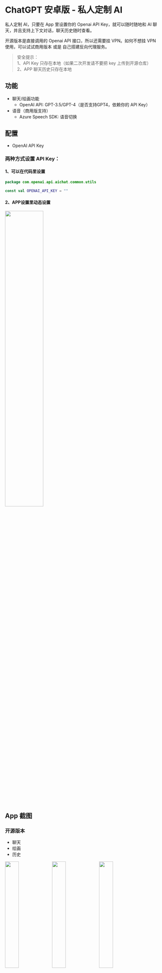 # ChatGPT 安卓版 - 私人定制 AI

私人定制 AI，只要在 App 里设置你的 Openai API Key，就可以随时随地和 AI 聊天，并且支持上下文对话，聊天历史随时查看。

开源版本是直接调用的 Openai API 接口，所以还需要挂 VPN。如何不想挂 VPN 使用，可以试试商用版本 或是 自己搭建反向代理服务。

> 安全提示：  
> 1、API Key 只存在本地（如果二次开发请不要把 key 上传到开源仓库）  
> 2、APP 聊天历史只存在本地

## 功能

- 聊天/绘画功能
    - OpenAI API: GPT-3.5/GPT-4（是否支持GPT4，依赖你的 API Key）
- 语音（商用版支持）
    - Azure Speech SDK: 语音切换

## 配置

- OpenAI API Key

### 两种方式设置 API Key：

#### 1、可以在代码里设置

```kotlin
package com.openai.api.aichat.common.utils

const val OPENAI_API_KEY = ""
```

#### 2、APP设置里动态设置

<img src="images/chatgpt_60.jpeg" width="50%">

## App 截图

### 开源版本

- 聊天
- 绘画
- 历史

<img src="images/chatgpt_1.jpeg" width="30%"> <img src="images/chatgpt_2.jpeg" width="30%"> <img src="images/chatgpt_3.jpeg" width="30%"> 
<img src="images/chatgpt_4.jpeg" width="30%"> <img src="images/chatgpt_5.jpeg" width="30%">

### 商用版本（无需 VPN，直接使用）

- 聊天
- 绘画
- 历史
- 语音（中文支持方言切换；外语学习：定制化语音） 
- 支付（支付宝支付）

**中文支持的语音风格：**

- 普通话
- 东北话
- 陕西话
- 河南话
- 粤语

**目前支持外语语音：**  

外语：
  - 🇺🇸英语
  - 🇪🇸西班牙语
  - 🇦🇪阿拉伯语
  - 🇫🇷法语
  - 🇷🇺俄语
  - 🇵🇹葡萄牙语
  - 🇩🇪德语
  - 🇯🇵日语 
  
小语种：
  - 🇰🇷韩语，
  - 🇮🇹意大利语
  - 🇳🇱荷兰语
  - 🇵🇱波兰语
  - 🇸🇪瑞典语
  - 🇺🇦乌克兰语
  - 🇹🇷土耳其语
  - 🇬🇷希腊语

<img src="images/aichat_1.jpeg" width="30%"> <img src="images/aichat_2.jpeg" width="30%"> <img src="images/aichat_3.jpeg" width="30%">
<img src="images/aichat_4.jpeg" width="30%"> <img src="images/aichat_5.jpeg" width="30%">

## App 下载

### 开源版本

下载地址：[https://www.pgyer.com/customai](https://www.pgyer.com/customai)  
或  
二维码  
<img src="images/customai_download.png" width="30%" height="30%">

### 商用版本

下载地址：[https://www.pgyer.com/Fq458k](https://www.pgyer.com/Fq458k)  
或  
二维码  
<img src="images/qrcode_download.png" width="30%" height="30%">

## 赞助

如果项目对您有帮助，希望老板支持一下，祝老板发财～

微信打赏  
<img src="images/wexinpay.jpeg" width="30%" height="30%">

支付宝打赏  
<img src="images/alipay.jpeg" width="30%" height="30%">

## 商务合作

扫码加微，非诚勿扰，非常感谢～  
<img src="images/wechat_qr.jpeg" width="30%" height="30%">

## License

MIT License

Copyright (c) 2023 Ouyang Jinmiao

Permission is hereby granted, free of charge, to any person obtaining a copy of this software and
associated documentation files (the "Software"), to deal in the Software without restriction,
including without limitation the rights to use, copy, modify, merge, publish, distribute,
sublicense, and/or sell copies of the Software, and to permit persons to whom the Software is
furnished to do so, subject to the following conditions:

The above copyright notice and this permission notice shall be included in all copies or substantial
portions of the Software.

THE SOFTWARE IS PROVIDED "AS IS", WITHOUT WARRANTY OF ANY KIND, EXPRESS OR IMPLIED, INCLUDING BUT
NOT LIMITED TO THE WARRANTIES OF MERCHANTABILITY, FITNESS FOR A PARTICULAR PURPOSE AND
NONINFRINGEMENT. IN NO EVENT SHALL THE AUTHORS OR COPYRIGHT HOLDERS BE LIABLE FOR ANY CLAIM, DAMAGES
OR OTHER LIABILITY, WHETHER IN AN ACTION OF CONTRACT, TORT OR OTHERWISE, ARISING FROM, OUT OF OR IN
CONNECTION WITH THE SOFTWARE OR THE USE OR OTHER DEALINGS IN THE SOFTWARE.